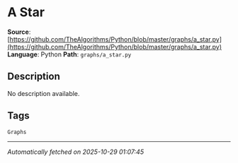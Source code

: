 # A Star

**Source**: [https://github.com/TheAlgorithms/Python/blob/master/graphs/a_star.py](https://github.com/TheAlgorithms/Python/blob/master/graphs/a_star.py)
**Language**: Python
**Path**: `graphs/a_star.py`

## Description

No description available.

## Tags

`Graphs`

---

*Automatically fetched on 2025-10-29 01:07:45*
